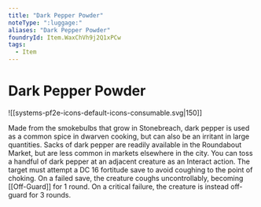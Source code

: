```yaml
---
title: "Dark Pepper Powder"
noteType: ":luggage:"
aliases: "Dark Pepper Powder"
foundryId: Item.WaxChVh9j2Q1xPCw
tags:
  - Item
---
```


# Dark Pepper Powder
![[systems-pf2e-icons-default-icons-consumable.svg|150]]

Made from the smokebulbs that grow in Stonebreach, dark pepper is used as a common spice in dwarven cooking, but can also be an irritant in large quantities. Sacks of dark pepper are readily available in the Roundabout Market, but are less common in markets elsewhere in the city. You can toss a handful of dark pepper at an adjacent creature as an Interact action. The target must attempt a DC 16 fortitude save to avoid coughing to the point of choking. On a failed save, the creature coughs uncontrollably, becoming [[Off-Guard]] for 1 round. On a critical failure, the creature is instead off-guard for 3 rounds.
